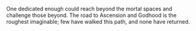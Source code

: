 One dedicated enough could reach beyond the mortal spaces and challenge those beyond. 
The road to Ascension and Godhood is the roughest imaginable; few have walked this path, and none have returned. 